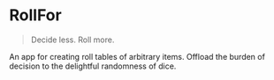 # RollFor

> Decide less. Roll more.

An app for creating roll tables of arbitrary items. Offload the burden of decision to the delightful randomness of dice.